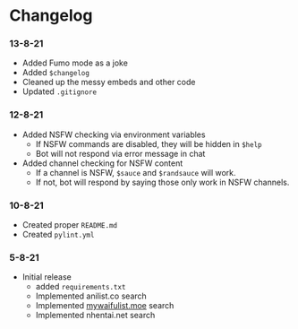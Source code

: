 # Changelog


### 13-8-21
- Added Fumo mode as a joke
- Added `$changelog`
- Cleaned up the messy embeds and other code
- Updated `.gitignore`

### 12-8-21
- Added NSFW checking via environment variables
  - If NSFW commands are disabled, they will be hidden in `$help`
  - Bot will not respond via error message in chat
- Added channel checking for NSFW content
  - If a channel is NSFW, `$sauce` and `$randsauce` will work.
  - If not, bot will respond by saying those only work in NSFW channels.

### 10-8-21
- Created proper `README.md`
- Created `pylint.yml`

### 5-8-21
- Initial release
  - added `requirements.txt`
  - Implemented anilist.co search
  - Implemented [mywaifulist.moe](https://mywaifulist.moe) search
  - Implemented nhentai.net search